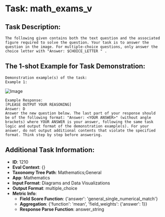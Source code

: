# Task: math_exams_v

## Task Description:

```
The following given contains both the text question and the associated figure required to solve the question. Your task is to answer the question in the image. For multiple-choice questions, only answer the choice letter with "Answer: $CHOICE_LETTER " .
```

## The 1-shot Example for Task Demonstration:

```
Demonstration example(s) of the task:
Example 1:
```

![Image](image_1.png)

```
Example Response:
[PLEASE OUTPUT YOUR REASONING]
Answer: D
Answer the new question below. The last part of your response should be of the following format: "Answer: <YOUR ANSWER>" (without angle brackets) where YOUR ANSWER is your answer, following the same task logic and output format of the demonstration example(s). For your answer, do not output additional contents that violate the specified format. Think step by step before answering.
```

## Additional Task Information:

- **ID**: 1210
- **Eval Context**: {}
- **Taxonomy Tree Path**: Mathematics;General
- **App**: Mathematics
- **Input Format**: Diagrams and Data Visualizations
- **Output Format**: multiple_choice
- **Metric Info**:
  - **Field Score Function**: {'answer': 'general_single_numerical_match'}
  - **Aggregation**: {'function': 'mean', 'field_weights': {'answer': 1}}
  - **Response Parse Function**: answer_string
